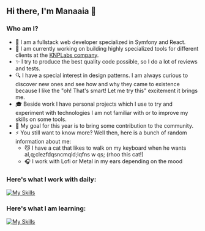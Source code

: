 ## Hi there, I'm Manaaia 👋

### Who am I?
- :briefcase: I am a fullstack web developer specialized in Symfony and React. 
- 🔭 I am currently working on building highly specialized tools for different clients at the [KNPLabs company](https://knplabs.com/en/).
- :sparkles: I try to produce the best quality code possible, so I do a lot of reviews and tests.
- :mag: I have a special interest in design patterns. I am always curious to discover new ones and see how and why they came to existence because I like the "oh! That's smart! Let me try this" excitement it brings me.
- :mortar_board: Beside work I have personal projects which I use to try and experiment with technologies I am not familiar with or to improve my skills on some tools.
- :dart: My goal for this year is to bring some contribution to the community.
- ⚡ You still want to know more? Well then, here is a bunch of random information about me:
  -	:smirk_cat: I have a cat that likes to walk on my keyboard when he wants al,q;clezfdqsncmqld;lqfns w qs; (rhoo this cat!)
  -	:headphones: I work with Lofi or Metal in my ears depending on the mood

### Here's what I work with daily:
[![My Skills](https://skillicons.dev/icons?i=php,js,ts,react,redux,symfony,docker,git)](https://skillicons.dev)

### Here's what I am learning:
[![My Skills](https://skillicons.dev/icons?i=nextjs,python,arduino)](https://skillicons.dev)


<!--
**Manaaia/Manaaia** is a ✨ _special_ ✨ repository because its `README.md` (this file) appears on your GitHub profile.

Here are some ideas to get you started:

- 🔭 I am currently working on building highly specialized tools for different clients at the KNPLabs company.
- 🌱 I’m currently learning ...
- 👯 I’m looking to collaborate on ...
- 🤔 I’m looking for help with ...
- 💬 Ask me about ...
- 📫 How to reach me: ...
- 😄 Pronouns: ...
- ⚡ Fun fact: ...
-->
